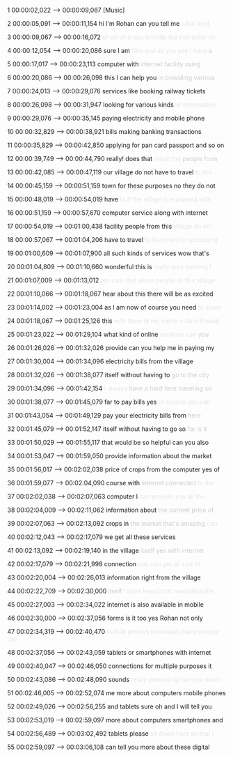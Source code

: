 1
00:00:02,022 --> 00:00:09,067
[Music]

2
00:00:05,091 --> 00:00:11,154
hi I'm Rohan can you tell me<font color="#E5E5E5"> what kind</font>

3
00:00:09,067 --> 00:00:16,072
<font color="#E5E5E5">of service you provide the computer oh</font>

4
00:00:12,054 --> 00:00:20,086
sure I am<font color="#E5E5E5"> Gita and as you see I have</font><font color="#CCCCCC"> a</font>

5
00:00:17,017 --> 00:00:23,113
computer with<font color="#CCCCCC"> internet facility using</font>

6
00:00:20,086 --> 00:00:26,098
this I can help you<font color="#CCCCCC"> in providing various</font>

7
00:00:24,013 --> 00:00:29,076
services like booking railway tickets

8
00:00:26,098 --> 00:00:31,947
looking for various kinds<font color="#E5E5E5"> of information</font>

9
00:00:29,076 --> 00:00:35,145
paying electricity and mobile phone

10
00:00:32,829 --> 00:00:38,921
bills making banking transactions

11
00:00:35,829 --> 00:00:42,850
applying for pan card passport and so on

12
00:00:39,749 --> 00:00:44,790
really! does that<font color="#E5E5E5"> mean the</font><font color="#CCCCCC"> people from</font>

13
00:00:42,085 --> 00:00:47,119
our village do not have to travel<font color="#E5E5E5"> to the</font>

14
00:00:45,159 --> 00:00:51,159
town for these purposes no they do not

15
00:00:48,019 --> 00:00:54,019
have<font color="#E5E5E5"> to if the village is equipped with</font>

16
00:00:51,159 --> 00:00:57,670
computer service along with internet

17
00:00:54,019 --> 00:01:00,438
facility people from this<font color="#E5E5E5"> village do not</font>

18
00:00:57,067 --> 00:01:04,206
have to travel<font color="#E5E5E5"> to the town for accessing</font>

19
00:01:00,609 --> 00:01:07,900
all such kinds of services wow that's

20
00:01:04,809 --> 00:01:10,660
wonderful this is<font color="#E5E5E5"> really very exciting I</font>

21
00:01:07,009 --> 00:01:13,012
<font color="#E5E5E5">am sure that when people of this village</font>

22
00:01:10,066 --> 00:01:18,067
hear about this there will be as excited

23
00:01:14,002 --> 00:01:23,004
as I am now of course you need<font color="#E5E5E5"> to share</font>

24
00:01:18,067 --> 00:01:25,126
this<font color="#E5E5E5"> with them hi my name is Ram Prasad</font>

25
00:01:23,022 --> 00:01:29,104
what kind of online<font color="#E5E5E5"> services can</font><font color="#CCCCCC"> you</font>

26
00:01:26,026 --> 00:01:32,026
provide can you help me in paying my

27
00:01:30,004 --> 00:01:34,096
electricity bills from the village

28
00:01:32,026 --> 00:01:38,077
itself without having to<font color="#CCCCCC"> go to the city</font>

29
00:01:34,096 --> 00:01:42,154
<font color="#E5E5E5">I always</font><font color="#CCCCCC"> have a hard time traveling so</font>

30
00:01:38,077 --> 00:01:45,079
far to pay bills yes<font color="#E5E5E5"> of course you can</font>

31
00:01:43,054 --> 00:01:49,129
pay your electricity bills from<font color="#CCCCCC"> here</font>

32
00:01:45,079 --> 00:01:52,147
itself without having to go so<font color="#CCCCCC"> far is it</font>

33
00:01:50,029 --> 00:01:55,117
that would be so helpful can you also

34
00:01:53,047 --> 00:01:59,050
provide information about the market

35
00:01:56,017 --> 00:02:02,038
price of crops from the computer yes of

36
00:01:59,077 --> 00:02:04,090
course with<font color="#CCCCCC"> Internet connected</font><font color="#E5E5E5"> to the</font>

37
00:02:02,038 --> 00:02:07,063
computer I<font color="#E5E5E5"> can provide you all the</font>

38
00:02:04,009 --> 00:02:11,062
information about<font color="#CCCCCC"> the current price of</font>

39
00:02:07,063 --> 00:02:13,092
crops in<font color="#CCCCCC"> the market that's amazing</font><font color="#E5E5E5"> can</font>

40
00:02:12,043 --> 00:02:17,079
we get all these services

41
00:02:13,092 --> 00:02:19,140
in the village<font color="#CCCCCC"> itself yes with internet</font>

42
00:02:17,079 --> 00:02:21,998
connection<font color="#E5E5E5"> you can get all sort of</font>

43
00:02:20,004 --> 00:02:26,013
information right from the village

44
00:02:22,709 --> 00:02:30,000
<font color="#CCCCCC">itself</font><font color="#E5E5E5"> I have heard that nowadays the</font>

45
00:02:27,003 --> 00:02:34,022
internet is also available in mobile

46
00:02:30,000 --> 00:02:37,056
forms is it too yes Rohan not only

47
00:02:34,319 --> 00:02:40,470
<font color="#E5E5E5">mobile phones nowadays many people use</font>

48
00:02:37,056 --> 00:02:43,059
tablets or smartphones with internet

49
00:02:40,047 --> 00:02:46,050
connections for multiple purposes it

50
00:02:43,086 --> 00:02:48,090
sounds<font color="#E5E5E5"> really interesting can you teach</font>

51
00:02:46,005 --> 00:02:52,074
me more about computers mobile phones

52
00:02:49,026 --> 00:02:56,255
and tablets sure oh and I will tell you

53
00:02:53,019 --> 00:02:59,097
more about computers smartphones and

54
00:02:56,489 --> 00:03:02,492
tablets please<font color="#E5E5E5"> sit down here so that I</font>

55
00:02:59,097 --> 00:03:06,108
can tell you more about these digital


